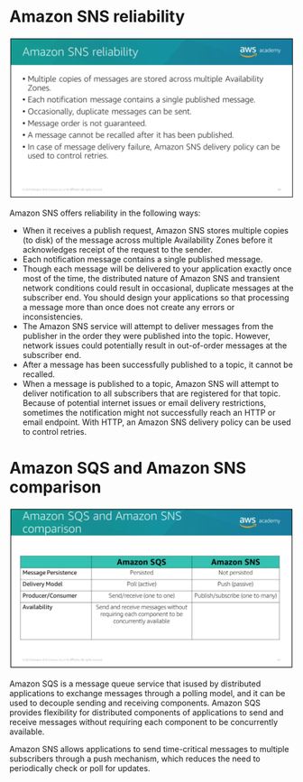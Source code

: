 # Amazon SNS reliability

![amazon-sns-reliability](../../images/aws-developing/aws-amazon-sns-reliability.png)

Amazon SNS offers reliability in the following ways:
- When it receives a publish request, Amazon SNS stores multiple copies (to disk) of the message across multiple Availability Zones before it acknowledges receipt of the request to the sender.
- Each notification message contains a single published message.
- Though each message will be delivered to your application exactly once most of the time, the distributed nature of Amazon SNS and transient network conditions could result in occasional, duplicate messages at the subscriber end. You should design your applications so that processing a message more than once does not create any errors or inconsistencies.
- The Amazon SNS service will attempt to deliver messages from the publisher in the order they were published into the topic. However, network issues could potentially result in out-of-order messages at the subscriber end.
- After a message has been successfully published to a topic, it cannot be recalled.
- When a message is published to a topic, Amazon SNS will attempt to deliver notification to all subscribers that are registered for that topic. Because of potential internet issues or email delivery restrictions, sometimes the notification might not successfully reach an HTTP or email endpoint. With HTTP, an Amazon SNS delivery policy can be used to control retries.

# Amazon SQS and Amazon SNS comparison

![amazon-sqs-and-sns-comparison](../../images/aws-developing/aws-amazon-sqs-and-sns-comparison.png)

Amazon SQS is a message queue service that isused by distributed applications to exchange messages through a polling model, and it can be used to decouple sending and receiving components. Amazon SQS provides flexibility for distributed components of applications to send and receive messages without requiring each component to be concurrently available.

Amazon SNS allows applications to send time-critical messages to multiple subscribers through a push mechanism, which reduces the need to periodically check or poll for updates.
